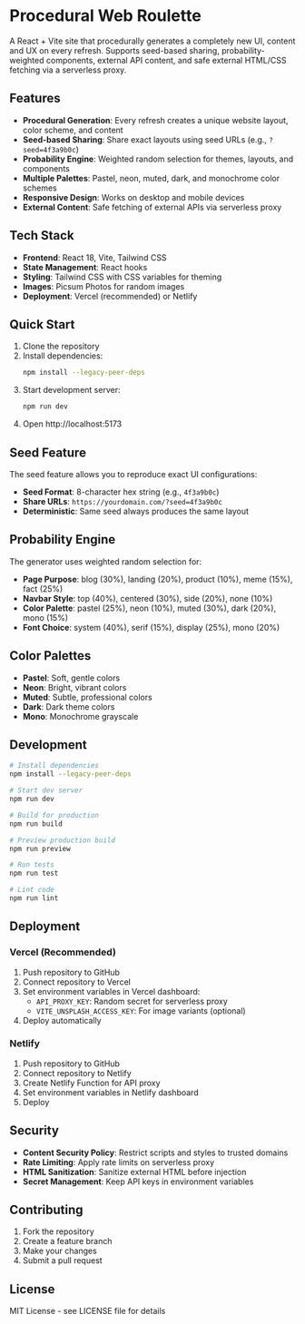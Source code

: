 # Procedural Web Roulette

A React + Vite site that procedurally generates a completely new UI, content and UX on every refresh. Supports seed-based sharing, probability-weighted components, external API content, and safe external HTML/CSS fetching via a serverless proxy.

## Features

- **Procedural Generation**: Every refresh creates a unique website layout, color scheme, and content
- **Seed-based Sharing**: Share exact layouts using seed URLs (e.g., `?seed=4f3a9b0c`)
- **Probability Engine**: Weighted random selection for themes, layouts, and components
- **Multiple Palettes**: Pastel, neon, muted, dark, and monochrome color schemes
- **Responsive Design**: Works on desktop and mobile devices
- **External Content**: Safe fetching of external APIs via serverless proxy

## Tech Stack

- **Frontend**: React 18, Vite, Tailwind CSS
- **State Management**: React hooks
- **Styling**: Tailwind CSS with CSS variables for theming
- **Images**: Picsum Photos for random images
- **Deployment**: Vercel (recommended) or Netlify

## Quick Start

1. Clone the repository
2. Install dependencies:
   ```bash
   npm install --legacy-peer-deps
   ```
3. Start development server:
   ```bash
   npm run dev
   ```
4. Open http://localhost:5173

## Seed Feature

The seed feature allows you to reproduce exact UI configurations:

- **Seed Format**: 8-character hex string (e.g., `4f3a9b0c`)
- **Share URLs**: `https://yourdomain.com/?seed=4f3a9b0c`
- **Deterministic**: Same seed always produces the same layout

## Probability Engine

The generator uses weighted random selection for:

- **Page Purpose**: blog (30%), landing (20%), product (10%), meme (15%), fact (25%)
- **Navbar Style**: top (40%), centered (30%), side (20%), none (10%)
- **Color Palette**: pastel (25%), neon (10%), muted (30%), dark (20%), mono (15%)
- **Font Choice**: system (40%), serif (15%), display (25%), mono (20%)

## Color Palettes

- **Pastel**: Soft, gentle colors
- **Neon**: Bright, vibrant colors
- **Muted**: Subtle, professional colors
- **Dark**: Dark theme colors
- **Mono**: Monochrome grayscale

## Development

```bash
# Install dependencies
npm install --legacy-peer-deps

# Start dev server
npm run dev

# Build for production
npm run build

# Preview production build
npm run preview

# Run tests
npm run test

# Lint code
npm run lint
```

## Deployment

### Vercel (Recommended)

1. Push repository to GitHub
2. Connect repository to Vercel
3. Set environment variables in Vercel dashboard:
   - `API_PROXY_KEY`: Random secret for serverless proxy
   - `VITE_UNSPLASH_ACCESS_KEY`: For image variants (optional)
4. Deploy automatically

### Netlify

1. Push repository to GitHub
2. Connect repository to Netlify
3. Create Netlify Function for API proxy
4. Set environment variables in Netlify dashboard
5. Deploy

## Security

- **Content Security Policy**: Restrict scripts and styles to trusted domains
- **Rate Limiting**: Apply rate limits on serverless proxy
- **HTML Sanitization**: Sanitize external HTML before injection
- **Secret Management**: Keep API keys in environment variables

## Contributing

1. Fork the repository
2. Create a feature branch
3. Make your changes
4. Submit a pull request

## License

MIT License - see LICENSE file for details

